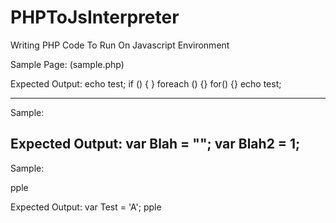 # PHPToJsInterpreter
Writing PHP Code To Run On Javascript Environment

Sample Page: (sample.php)
<?=$test?> 
<?php if () : ?> <?php endif ?>
<?php foreach () :?><?php endforeach ?>
<?php for() :?> <?php endfor ?>
<?php echo $test?>

Expected Output:
echo test;
if () { }
foreach () {}
for() {}
echo test;

-----
Sample:
<?php // Server Var To Js Var 
  $Blah = "";
  $Blah2 = 1;
  // End Var
?>

Expected Output:
var Blah = "";
var Blah2 = 1;
-----
Sample:
<?php // Server Var To Js Var
$Test = 'A';
// End Var
?>
pple

Expected Output:
var Test = 'A';
pple

